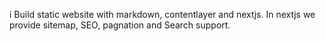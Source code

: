 i Build static website with markdown, contentlayer and nextjs.
In nextjs we provide sitemap, SEO, pagnation and Search support.
